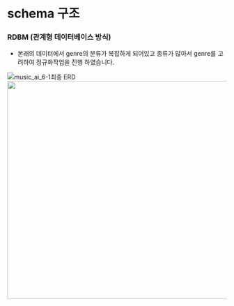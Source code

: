 # schema 구조

### RDBM (관계형 데이터베이스 방식)

+ 본래의 데이터에서 genre의 분류가 복잡하게 되어있고 종류가 많아서 genre를 고려하여 정규화작업을 진행 하였습니다.

 

![music_ai_6-1최종 ERD](https://github.com/user-attachments/assets/355e5618-42bc-4f2d-ac0c-b8270c210715)
<img src="![music_ai_6-1최종 ERD](https://github.com/user-attachments/assets/f3cde9b7-111a-4e32-b026-3d6bbecd6f13)"
width="700px" height="500"></img><br/>



